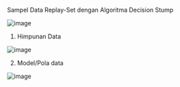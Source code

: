 Sampel Data Replay-Set dengan Algoritma Decision Stump

![image](https://user-images.githubusercontent.com/115524089/197750874-ea22f77e-6bc4-4361-8e67-ea7e2b81fb48.png)

1.	Himpunan Data

![image](https://user-images.githubusercontent.com/115524089/197750951-83a5d70e-1572-4391-bcd3-28517cc5dced.png)

2.	Model/Pola data

![image](https://user-images.githubusercontent.com/115524089/197751058-7aa88c69-ab55-41ab-9f28-ed68d684a52b.png)

